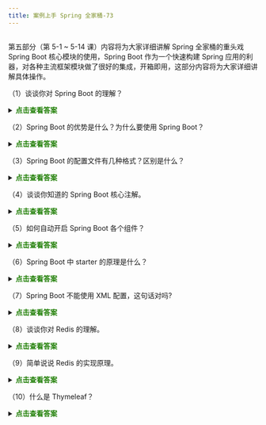 ```yaml
---
title: 案例上手 Spring 全家桶-73
---
```

<article id="topicContainer" class="column_content"><h2 class="topic_title"></h2><div><p>第五部分（第 5-1 ~ 5-14 课）内容将为大家详细讲解 Spring 全家桶的重头戏 Spring Boot 核心模块的使用，Spring Boot 作为一个快速构建 Spring 应用的利器，对各种主流框架模块做了很好的集成，开箱即用，这部分内容将为大家详细讲解具体操作。</p>
<p>（1）谈谈你对 Spring Boot 的理解？</p>
<p><details stylecolor=red>
    <summary><b><font color=207f06>点击查看答案</font></b></summary>
    <p>Spring Boot 是在 Spring 生态基础上发展而来的，发明 Spring Boot 是为了简化 Spring 的开发。因此说没有 Spring 作为基础，就不会有 Spring Boot，Spring Boot 使用约定优于配置的理念，重新重构了 Spring 的使用，让 Spring 后续的发展更有生命力。Spring Boot 是 Spring 组件提供的一站式处理方案，主要是简化了使用 Spring 的难度，简省了繁重的配置，提供了各种启动器，开发者能快速上手。</p>
    <dl>
        <dt></dt>
        <dd></dd></dl>
</details></p>
<p>（2）Spring Boot 的优势是什么？为什么要使用 Spring Boot？</p>
<p><details stylecolor=red>
    <summary><b><font color=207f06>点击查看答案</font></b></summary>
    <p>使用 Spring Boot 可以简化开发者搭建 Spring 应用的步骤，让开发者将关注点集中在业务逻辑的处理上，提高开发效率，Spring Boot 的优势：</p>
<ul>
<li>不需要任何 XML 配置文件</li>
<li>内嵌 Web 服务器，可直接部署</li>
<li>默认支持 JSON 数据，不需要额外配置</li>
<li>支持 RESTful 风格</li>
<li>最少一个配置文件可以配置所有的个性化信息</p><dl>
    <dt></dt>
    <dd></dd></dl></details></li>
</ul>
<p>（3）Spring Boot 的配置文件有几种格式？区别是什么？</p>
<p><details stylecolor=red>
    <summary><b><font color=207f06>点击查看答案</font></b></summary>
    <p>Properties 和 YAML，它们的区别主要是书写格式不同，如下所示。</p>
<ul>
<li>Properties</li>
</ul>
<pre><code class="properties language-properties">#端口
server.port=9090
#项目访问路径
server.servlet.context-path=/gcspringboot
#cookie失效时间，单位为秒
server.servlet.session.cookie.max-age=100
#session失效时间，单位为秒
server.servlet.session.timeout=100
#请求编码格式
server.tomcat.uri-encoding=UTF-8
</code></pre>
<ul>
<li>YAML</li>
</ul>
<pre><code class="yaml language-yaml">server:
  port: 8181                      #端口
  servlet:
    context-path: /gcspringboot   #项目访问路径
    session:
      cookie:                     #cookie失效时间，单位为秒
        max-age: 100
      timeout: 100                #session失效时间，单位为秒
  tomcat:
    uri-encoding: UTF-8           #请求编码格式
</code></pre>
<p>需要注意的是 YAML 格式书写规范非常严格，属性名和属性值之间必须有至少一个空格，即 port: 8181，如果没有空格，写成 port:8181，则启动抛出异常，另外 YAML 格式不支持 @PropertySource 注解导入配置。</p>
    <dl>
        <dt></dt>
        <dd></dd></dl>
</details></p>
<p>（4）谈谈你知道的 Spring Boot 核心注解。</p>
<p><details stylecolor=red>
    <summary><b><font color=207f06>点击查看答案</font></b></summary>
    <p>Spring Boot 的核心注解是添加在启动类上的 @SpringBootApplication，主要包含了以下 3 个注解：</p>
<ul>
<li>@SpringBootConfiguration：组合了 @Configuration 注解，实现配置文件的功能。</li>
<li>@EnableAutoConfiguration：打开自动配置的功能，也可以关闭某个自动配置的选项，如关闭数据源自动配置功能：@SpringBootApplication(exclude = { DataSourceAutoConfiguration.class })。</li>
<li>@ComponentScan：用来自动扫描被这些注解标识的类，最终生成 IoC 容器里的 bean。</p><dl>
    <dt></dt>
    <dd></dd></dl></details></li>
</ul>
<p>（5）如何自动开启 Spring Boot 各个组件？</p>
<p><details stylecolor=red>
    <summary><b><font color=207f06>点击查看答案</font></b></summary>
    <p></p>
<ul>
<li>继承 spring-boot-starter-parent 项目</li>
<li>导入 spring-boot-dependencies 项目依赖</p><dl>
    <dt></dt>
    <dd></dd></dl></details></li>
</ul>
<p>（6）Spring Boot 中 starter 的原理是什么？</p>
<p><details stylecolor=red>
    <summary><b><font color=207f06>点击查看答案</font></b></summary>
    <p>starter 可以理解为启动器，它包含了一系列可以集成到应用里的依赖包，开发者可以一站式集成 Spring 及其他技术，而不需要手动导入依赖包。如你想使用 Spring Data JPA 访问数据库，只要加入 spring-boot-starter-data-jpa 启动器依赖就可以使用了。</p>
    <dl>
        <dt></dt>
        <dd></dd></dl>
</details></p>
<p>（7）Spring Boot 不能使用 XML 配置，这句话对吗?</p>
<p><details stylecolor=red>
    <summary><b><font color=207f06>点击查看答案</font></b></summary>
    <p>Spring Boot 推荐使用 Java 配置而非 XML 配置，但是 Spring Boot 中也可以使用 XML 配置，通过 @ImportResource 注解可以引入一个 XML 配置。</p>
    <dl>
        <dt></dt>
        <dd></dd></dl>
</details></p>
<p>（8）谈谈你对 Redis 的理解。</p>
<p><details stylecolor=red>
    <summary><b><font color=207f06>点击查看答案</font></b></summary>
    <p>Redis 是一个完全开源免费的 key-value 内存数据库，通常被认为是一个数据结构服务器，主要是因为其有着丰富的数据结构 strings、map、list、sets、sorted sets。　</p>
<ul>
<li>Redis 使用最佳方式是全部数据 in-memory。</li>
<li>Redis 更多场景是作为 Memcached 的替代者来使用。</li>
<li>当需要除 key/value 之外的更多数据类型支持时，使用 Redis 更合适。</li>
<li>当存储的数据不能被剔除时，使用 Redis 更合适。</p><dl>
    <dt></dt>
    <dd></dd></dl></details></li>
</ul>
<p>（9）简单说说 Redis 的实现原理。</p>
<p><details stylecolor=red>
    <summary><b><font color=207f06>点击查看答案</font></b></summary>
    <p></p>
<ul>
<li>Redis 是一个 key-value 存储系统，和 Memcached 类似，但是解决了断电后数据完全丢失的情况，而且它支持更多的 value 类型，除了 string 外，还支持 lists（链表）、sets（集合）和 zsets（有序集合）几种数据类型。这些数据类型都支持 push/pop、add/remove 及取交集、并集、差集等操作，而且这些操作都具有原子性。</li>
<li>Redis 是一种基于客户端-服务端模型以及请求/响应协议的 TCP 服务，这意味着通常情况下一个请求会遵循以下步骤：客户端向服务端发送一个查询请求，并监听 Socket 返回，通常是以阻塞模式，等待服务端响应。服务端处理命令，并将结果返回给客户端。</p><dl>
    <dt></dt>
    <dd></dd></dl></details></li>
</ul>
<p>（10）什么是 Thymeleaf？</p>
<p><details stylecolor=red>
    <summary><b><font color=207f06>点击查看答案</font></b></summary>
    <p></p>
<ul>
<li>Thymeleaf 是一个支持原生 HTML 文件的 Java 模版引擎，可以实现前后端分离的交互方式，即视图与业务数据分开响应，它可以直接将服务端返回的数据生成 HTML 格式，同时也可以处理 XML、JavaScript、CSS 等格式。</li>
<li>Thymeleaf 最大的特点是既可以直接在浏览器打开，就像访问静态页面一样看到样式，也可以结合服务端将业务数据填充进去看到动态生成的页面。Spring Boot 对 Thymeleaf 模版做了很好的集成，在 Spring Boot 应用中使用 Thymeleaf 非常方便。</p><dl>
    <dt></dt>
    <dd></dd></dl></details></li>
</ul></div></article>